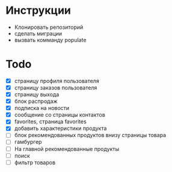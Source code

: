 # Инструкции
 - Клонировать репозиторий
 - сделать миграции
 - вызвать комманду populate

# Todo
- [x] страницу профиля пользователя
- [x] страницу заказов пользователя
- [x] страницу выхода
- [x] блок распродаж
- [x] подписка на новости
- [x] сообщение со страницы контактов
- [x] favorites, страница favorites
- [x] добавить характеристики продукта
- [ ] блок рекомендованных продуктов внизу страницы товара
- [ ] гамбургер
- [ ] На главной рекомендованные продукты
- [ ] поиск
- [ ] фильтр товаров